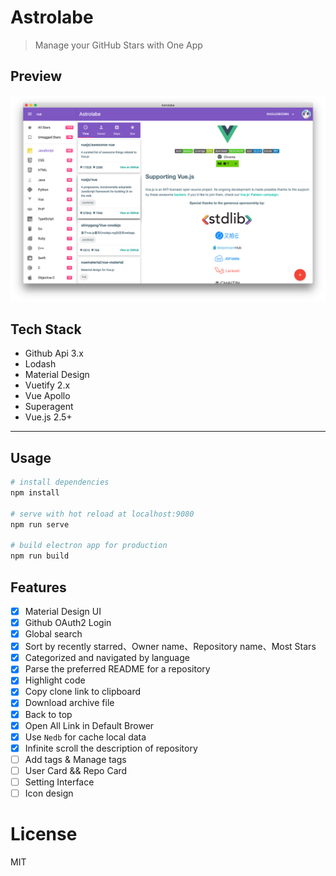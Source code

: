 # Astrolabe

> Manage your GitHub Stars with One App

## Preview

![img](src/renderer/assets/preview.png)

## Tech Stack

* Github Api 3.x
* Lodash
* Material Design
* Vuetify 2.x
* Vue Apollo
* Superagent
* Vue.js 2.5+

---

## Usage

``` bash
# install dependencies
npm install

# serve with hot reload at localhost:9080
npm run serve

# build electron app for production
npm run build
```

## Features

- [x] Material Design UI
- [x] Github OAuth2 Login
- [x] Global search
- [x] Sort by recently starred、Owner name、Repository name、Most Stars
- [x] Categorized and navigated by language
- [x] Parse the preferred README for a repository
- [x] Highlight code
- [x] Copy clone link to clipboard
- [x] Download archive file
- [x] Back to top
- [x] Open All Link in Default Brower
- [x] Use `Nedb` for cache local data
- [x] Infinite scroll the description of repository
- [ ] Add tags & Manage tags
- [ ] User Card && Repo Card
- [ ] Setting Interface
- [ ] Icon design

# License

MIT

